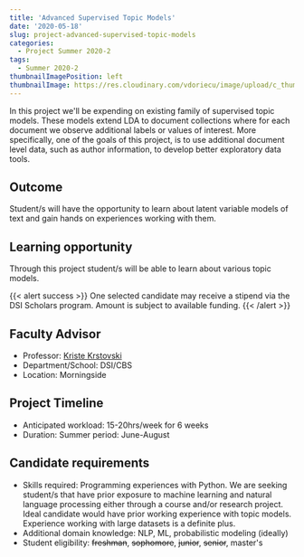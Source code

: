 ```yaml
---
title: 'Advanced Supervised Topic Models'
date: '2020-05-18'
slug: project-advanced-supervised-topic-models
categories:
  - Project Summer 2020-2
tags:
  - Summer 2020-2
thumbnailImagePosition: left
thumbnailImage: https://res.cloudinary.com/vdoriecu/image/upload/c_thumb,w_200,g_face/v1579110178/construction_c6dqbd.png
---
```

In this project we'll be expending on existing family of supervised topic models. These models extend LDA to document collections where for each document we observe additional labels or values of interest. More specifically, one of the goals of this project, is to use additional document level data, such as author information, to develop better exploratory data tools.

<!--more-->

## Outcome

Student/s will have the opportunity to learn about latent variable models of text and gain hands on experiences working with them.

## Learning opportunity

Through this project student/s will be able to learn about various topic models.

{{< alert success >}}
One selected candidate may receive a stipend via the DSI Scholars program. Amount is subject to available funding.
{{< /alert >}}

## Faculty Advisor
+ Professor: [Kriste Krstovski](http://www.columbia.edu/~kk3161/)
+ Department/School: DSI/CBS
+ Location: Morningside

## Project Timeline
+ Anticipated workload: 15-20hrs/week for 6 weeks
+ Duration: Summer period: June-August

## Candidate requirements
+ Skills required: Programming experiences with Python. We are seeking student/s that have prior exposure to machine learning and natural language processing either through a course and/or research project. Ideal candidate would have prior working experience with topic models. Experience working with large datasets is a definite plus.
+ Additional domain knowledge: NLP, ML, probabilistic modeling (ideally)
+ Student eligibility: ~~freshman~~, ~~sophomore~~, ~~junior~~, ~~senior~~, master's

